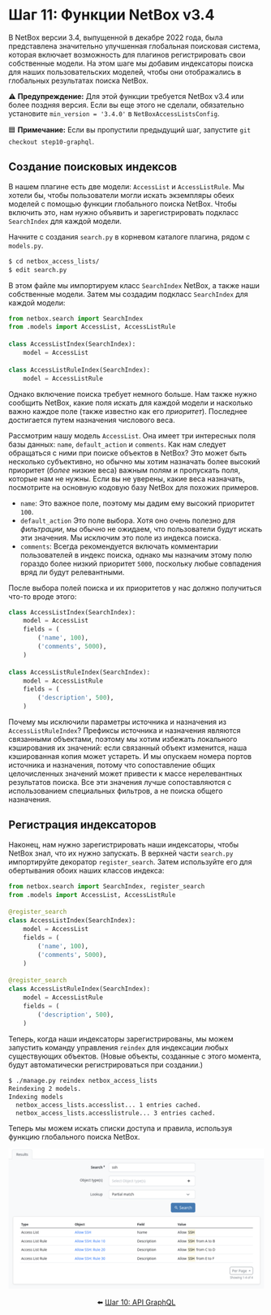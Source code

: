 # Шаг 11: Функции NetBox v3.4

В NetBox версии 3.4, выпущенной в декабре 2022 года, была представлена ​​значительно улучшенная глобальная поисковая система, которая включает возможность для плагинов регистрировать свои собственные модели. На этом шаге мы добавим индексаторы поиска для наших пользовательских моделей, чтобы они отображались в глобальных результатах поиска NetBox.

:warning: **Предупреждение:** Для этой функции требуется NetBox v3.4 или более поздняя версия. Если вы еще этого не сделали, обязательно установите `min_version = '3.4.0'` в `NetBoxAccessListsConfig`.

:blue_square: **Примечание:** Если вы пропустили предыдущий шаг, запустите `git checkout step10-graphql`.

## Создание поисковых индексов

В нашем плагине есть две модели: `AccessList` и `AccessListRule`. Мы хотели бы, чтобы пользователи могли искать экземпляры обеих моделей с помощью функции глобального поиска NetBox. Чтобы включить это, нам нужно объявить и зарегистрировать подкласс `SearchIndex` для каждой модели.

Начните с создания `search.py` в корневом каталоге плагина, рядом с `models.py`.

```bash
$ cd netbox_access_lists/
$ edit search.py
```

В этом файле мы импортируем класс `SearchIndex` NetBox, а также наши собственные модели. Затем мы создадим подкласс `SearchIndex` для каждой модели:

```python
from netbox.search import SearchIndex
from .models import AccessList, AccessListRule

class AccessListIndex(SearchIndex):
    model = AccessList

class AccessListRuleIndex(SearchIndex):
    model = AccessListRule
```

Однако включение поиска требует немного больше. Нам также нужно сообщить NetBox, какие поля искать для каждой модели и насколько важно каждое поле (также известно как его _приоритет_). Последнее достигается путем назначения числового веса.

Рассмотрим нашу модель `AccessList`. Она имеет три интересных поля базы данных: `name`, `default_action` и `comments`. Как нам следует обращаться с ними при поиске объектов в NetBox? Это может быть несколько субъективно, но обычно мы хотим назначать более высокий приоритет (_более_ низкие веса) важным полям и пропускать поля, которые нам не нужны. Если вы не уверены, какие веса назначать, посмотрите на основную кодовую базу NetBox для похожих примеров.

* `name`: Это важное поле, поэтому мы дадим ему высокий приоритет `100`.
* `default_action` Это поле выбора. Хотя оно очень полезно для _фильтрации_, мы обычно не ожидаем, что пользователи будут искать эти значения. Мы исключим это поле из индекса поиска.
* `comments`: Всегда рекомендуется включать комментарии пользователей в индекс поиска, однако мы назначим этому полю гораздо более низкий приоритет `5000`, поскольку любые совпадения вряд ли будут релевантными.

После выбора полей поиска и их приоритетов у нас должно получиться что-то вроде этого:

```python
class AccessListIndex(SearchIndex):
    model = AccessList
    fields = (
        ('name', 100),
        ('comments', 5000),
    )

class AccessListRuleIndex(SearchIndex):
    model = AccessListRule
    fields = (
        ('description', 500),
    )
```

Почему мы исключили параметры источника и назначения из `AccessListRuleIndex`? Префиксы источника и назначения являются связанными объектами, поэтому мы хотим избежать локального кэширования их значений: если связанный объект изменится, наша кэшированная копия может устареть. И мы опускаем номера портов источника и назначения, потому что сопоставление общих целочисленных значений может привести к массе нерелевантных результатов поиска. Все эти значения лучше сопоставляются с использованием специальных фильтров, а не поиска общего назначения.

## Регистрация индексаторов

Наконец, нам нужно зарегистрировать наши индексаторы, чтобы NetBox знал, что их нужно запускать. В верхней части `search.py` импортируйте декоратор `register_search`. Затем используйте его для обертывания обоих наших классов индекса:

```python
from netbox.search import SearchIndex, register_search
from .models import AccessList, AccessListRule

@register_search
class AccessListIndex(SearchIndex):
    model = AccessList
    fields = (
        ('name', 100),
        ('comments', 5000),
    )

@register_search
class AccessListRuleIndex(SearchIndex):
    model = AccessListRule
    fields = (
        ('description', 500),
    )
```

Теперь, когда наши индексаторы зарегистрированы, мы можем запустить команду управления `reindex` для индексации любых существующих объектов. (Новые объекты, созданные с этого момента, будут автоматически регистрироваться при создании.)

```
$ ./manage.py reindex netbox_access_lists
Reindexing 2 models.
Indexing models
  netbox_access_lists.accesslist... 1 entries cached.
  netbox_access_lists.accesslistrule... 3 entries cached.
```

Теперь мы можем искать списки доступа и правила, используя функцию глобального поиска NetBox.

![Результаты поиска](/images/step11-search-results.png)

<div align="center">

:arrow_left: [Шаг 10: API GraphQL](/tutorial/step10-graphql-api.md)

</div>